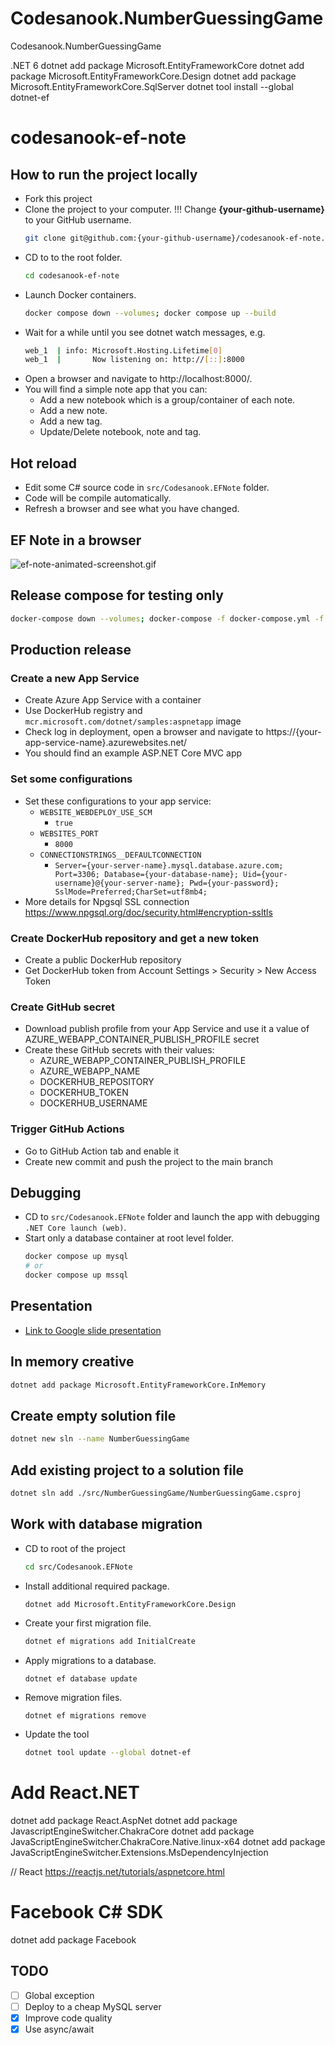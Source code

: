 # Codesanook.NumberGuessingGame
Codesanook.NumberGuessingGame


.NET 6
dotnet add package Microsoft.EntityFrameworkCore
dotnet add package Microsoft.EntityFrameworkCore.Design
dotnet add package Microsoft.EntityFrameworkCore.SqlServer
dotnet tool install --global dotnet-ef

# codesanook-ef-note

## How to run the project locally
- Fork this project
- Clone the project to your computer. !!! Change **{your-github-username}** to your GitHub username.
  ```sh
  git clone git@github.com:{your-github-username}/codesanook-ef-note.git
  ```
- CD to to the root folder.
  ```sh
  cd codesanook-ef-note
  ```
- Launch Docker containers.
  ```sh
  docker compose down --volumes; docker compose up --build
  ```
- Wait for a while until you see dotnet watch messages, e.g.
  ```sh
  web_1  | info: Microsoft.Hosting.Lifetime[0]
  web_1  |       Now listening on: http://[::]:8000
  ```
- Open a browser and navigate to http://localhost:8000/.
- You will find a simple note app that you can:
  - Add a new notebook which is a group/container of each note.
  - Add a new note.
  - Add a new tag.
  - Update/Delete notebook, note and tag.

## Hot reload
- Edit some C# source code in `src/Codesanook.EFNote` folder.
- Code will be compile automatically.
- Refresh a browser and see what you have changed.

## EF Note in a browser
![ef-note-animated-screenshot.gif](ef-note-animated-screenshot.gif)

## Release compose for testing only
```sh
docker-compose down --volumes; docker-compose -f docker-compose.yml -f docker-compose.release.yml up --build
```

## Production release

### Create a new App Service
- Create Azure App Service with a container
- Use DockerHub registry and `mcr.microsoft.com/dotnet/samples:aspnetapp` image
- Check log in deployment, open a browser and navigate to https://{your-app-service-name}.azurewebsites.net/
- You should find an example ASP.NET Core MVC app

### Set some configurations
- Set these configurations to your app service:
  - `WEBSITE_WEBDEPLOY_USE_SCM`
    - `true`
  - `WEBSITES_PORT`
    - `8000`
  - `CONNECTIONSTRINGS__DEFAULTCONNECTION`
    - `Server={your-server-name}.mysql.database.azure.com; Port=3306; Database={your-database-name}; Uid={your-username}@{your-server-name}; Pwd={your-password}; SslMode=Preferred;CharSet=utf8mb4;`
- More details for Npgsql SSL connection https://www.npgsql.org/doc/security.html#encryption-ssltls

### Create DockerHub repository and get a new token
- Create a public DockerHub repository
- Get DockerHub token from Account Settings > Security > New Access Token

### Create GitHub secret
- Download publish profile from your App Service and use it a value of AZURE_WEBAPP_CONTAINER_PUBLISH_PROFILE secret
- Create these GitHub secrets with their values:
  - AZURE_WEBAPP_CONTAINER_PUBLISH_PROFILE
  - AZURE_WEBAPP_NAME
  - DOCKERHUB_REPOSITORY
  - DOCKERHUB_TOKEN
  - DOCKERHUB_USERNAME

### Trigger GitHub Actions
- Go to GitHub Action tab and enable it
- Create new commit and push the project to the main branch

## Debugging
- CD to `src/Codesanook.EFNote` folder and launch the app with debugging `.NET Core launch (web)`.
- Start only a database container at root level folder.
  ```sh
  docker compose up mysql
  # or
  docker compose up mssql
  ```

## Presentation
- [Link to Google slide presentation](https://docs.google.com/presentation/d/1OkDfotFvxa4PNxIj2VksGwfjXWVOAOURDJ59fUcXzzo/edit)

## In memory creative

```sh
dotnet add package Microsoft.EntityFrameworkCore.InMemory
```

## Create empty solution file
```sh
dotnet new sln --name NumberGuessingGame
```

## Add existing project to a solution file
```sh
dotnet sln add ./src/NumberGuessingGame/NumberGuessingGame.csproj
```

## Work with database migration
- CD to root of the project
  ```sh
  cd src/Codesanook.EFNote
  ```
- Install additional required package.
  ```sh
  dotnet add Microsoft.EntityFrameworkCore.Design
  ```
- Create your first migration file.
  ```sh
  dotnet ef migrations add InitialCreate
  ```
- Apply migrations to a database.
  ```
  dotnet ef database update
  ```
- Remove migration files.
  ```
  dotnet ef migrations remove
  ```
- Update the tool
  ```sh
  dotnet tool update --global dotnet-ef
  ```
# Add React.NET

dotnet add package React.AspNet
dotnet add package JavascriptEngineSwitcher.ChakraCore
dotnet add package JavaScriptEngineSwitcher.ChakraCore.Native.linux-x64
dotnet add package JavaScriptEngineSwitcher.Extensions.MsDependencyInjection

// React 
https://reactjs.net/tutorials/aspnetcore.html

# Facebook C# SDK

dotnet add package Facebook
## TODO
- [ ] Global exception
- [ ] Deploy to a cheap MySQL server
- [x] Improve code quality
- [x] Use async/await
